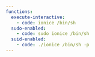 ```yaml
---
functions:
  execute-interactive:
    - code: ionice /bin/sh
  sudo-enabled:
    - code: sudo ionice /bin/sh
  suid-enabled:
    - code: ./ionice /bin/sh -p
---
```

